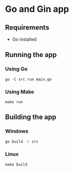 # Go and Gin app

## Requirements

- Go installed

## Running the app

### Using Go
```shell
go -C src run main.go
```

### Using Make
```shell
make run
```

## Building the app

### Windows
```cmd
go build -C src
```

### Linux

```shell
make build
```
